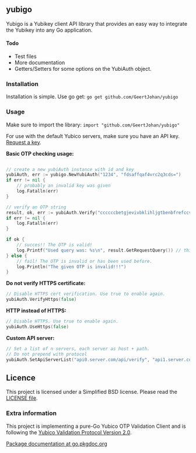 
## yubigo

Yubigo is a Yubikey client API library that provides an easy way to integrate the Yubikey into any Go application.

#### Todo
 - Test files
 - More documentation
 - Getters/Setters for some options on the YubiAuth object.

### Installation

Installation is simple. Use go get:
`go get github.com/GeertJohan/yubigo`

### Usage

Make sure to import the library: `import "github.com/GeertJohan/yubigo"`

For use with the default Yubico servers, make sure you have an API key. [Request a key][getapikey].

**Basic OTP checking usage:**
```go

// create a new yubiAuth instance with id and key
yubiAuth, err := yubigo.NewYubiAuth("1234", "fdsaffqaf4vrc2q3cds=")
if err != nil {
	// probably an invalid key was given
	log.Fatalln(err)
}

// verify an OTP string
result, ok, err := yubiAuth.Verify("ccccccbetgjevivbklihljgtbenbfrefccveiglnjfbc")
if err != nil {
	log.Fatalln(err)
}

if ok {
	// succes!! The OTP is valid!
	log.Printf("Used query was: %s\n", result.GetRequestQuery()) // this query string includes the url of the api-server that responded first.
} else {
	// fail! The OTP is invalid or has been used before.
	log.Println("The given OTP is invalid!!!")
}
```


**Do not verify HTTPS certificate:**
```go
// Disable HTTPS cert verification. Use true to enable again.
yubiAuth.VerifyHttps(false)
```


**HTTP instead of HTTPS:**
```go
// Disable HTTPS. Use true to enable again.
yubiAuth.UseHttps(false)
```


**Custom API server:**
```go
// Set a list of n servers, each server as host + path. 
// Do not prepend with protocol
yubiAuth.SetApiServerList("api0.server.com/api/verify", "api1.server.com/api/verify", "otherserver.com/api/verify")
```

## Licence

This project is licensed under a Simplified BSD license. Please read the [LICENSE file][license].


### Extra information

This project is implementing a pure-Go Yubico OTP Validation Client and is following the [Yubico Validation Protocol Version 2.0][validationProtocolV20].

[Package documentation at go.pkgdoc.org][pkgdoc]


 [license]: https://github.com/GeertJohan/yubigo/blob/master/LICENSE
 [getapikey]: https://upgrade.yubico.com/getapikey/
 [pkgdoc]: http://go.pkgdoc.org/github.com/GeertJohan/yubigo
 [validationProtocolV20]: http://code.google.com/p/yubikey-val-server-php/wiki/ValidationProtocolV20